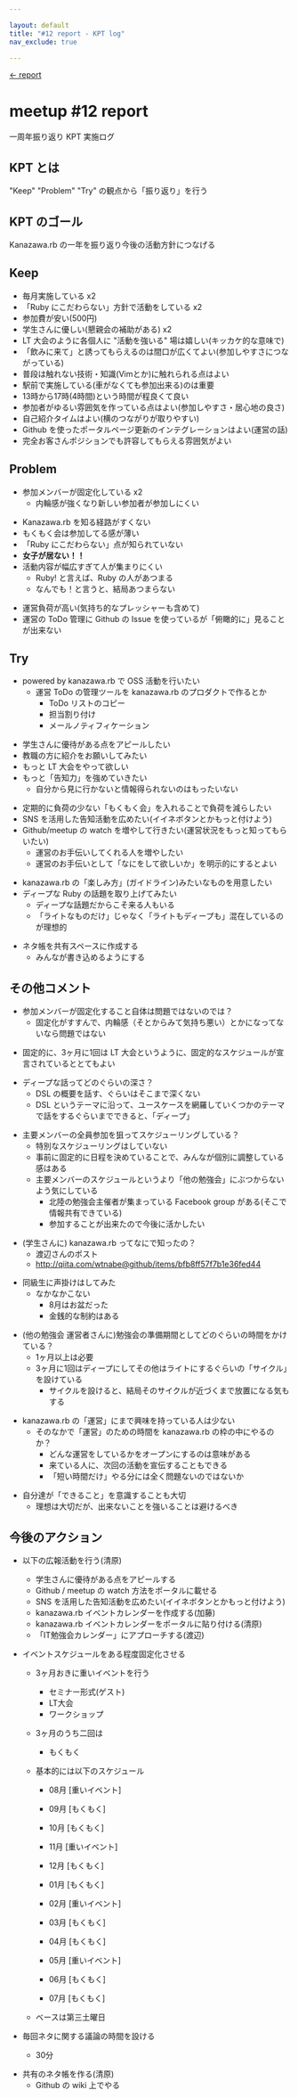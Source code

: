 ```yaml
---

layout: default
title: "#12 report - KPT log"
nav_exclude: true

---
```


<p> <a href="../report">← report</a></p>

meetup #12 report
==================

一周年振り返り KPT 実施ログ

KPT とは
--------

"Keep" "Problem" "Try" の観点から「振り返り」を行う

KPT のゴール
------------

Kanazawa.rb の一年を振り返り今後の活動方針につなげる

Keep
----

-   毎月実施している x2
-   「Ruby にこだわらない」方針で活動をしている x2
-   参加費が安い(500円)
-   学生さんに優しい(懇親会の補助がある) x2
-   LT 大会のように各個人に "活動を強いる"
    場は嬉しい(キッカケ的な意味で)
-   「飲みに来て」と誘ってもらえるのは間口が広くてよい(参加しやすさにつながっている)
-   普段は触れない技術・知識(Vimとか)に触れられる点はよい
-   駅前で実施している(車がなくても参加出来る)のは重要
-   13時から17時(4時間)という時間が程良くて良い
-   参加者がゆるい雰囲気を作っている点はよい(参加しやすさ・居心地の良さ)
-   自己紹介タイムはよい(横のつながりが取りやすい)
-   Github
    を使ったポータルページ更新のインテグレーションはよい(運営の話)
-   完全お客さんポジションでも許容してもらえる雰囲気がよい

Problem
-------

-   参加メンバーが固定化している x2
    -   内輪感が強くなり新しい参加者が参加しにくい

<!-- -->

-   Kanazawa.rb を知る経路がすくない
-   もくもく会は参加してる感が薄い
-   「Ruby にこだわらない」点が知られていない
-   **女子が居ない！！**
-   活動内容が幅広すぎて人が集まりにくい
    -   Ruby! と言えば、Ruby の人があつまる
    -   なんでも！と言うと、結局あつまらない

<!-- -->

-   運営負荷が高い(気持ち的なプレッシャーも含めて)
-   運営の ToDo 管理に Github の Issue
    を使っているが「俯瞰的に」見ることが出来ない

Try
---

-   powered by kanazawa.rb で OSS 活動を行いたい
    -   運営 ToDo の管理ツールを kanazawa.rb のプロダクトで作るとか
        -   ToDo リストのコピー
        -   担当割り付け
        -   メールノティフィケーション

<!-- -->

-   学生さんに優待がある点をアピールしたい
-   教職の方に紹介をお願いしてみたい
-   もっと LT 大会をやって欲しい
-   もっと「告知力」を強めていきたい
    -   自分から見に行かないと情報得られないのはもったいない

<!-- -->

-   定期的に負荷の少ない「もくもく会」を入れることで負荷を減らしたい
-   SNS を活用した告知活動を広めたい(イイネボタンとかもっと付けよう)
-   Github/meetup の watch
    を増やして行きたい(運営状況をもっと知ってもらいたい)
    -   運営のお手伝いしてくれる人を増やしたい
    -   運営のお手伝いとして「なにをして欲しいか」を明示的にするとよい

<!-- -->

-   kanazawa.rb の「楽しみ方」(ガイドライン)みたいなものを用意したい
-   ディープな Ruby の話題を取り上げてみたい
    -   ディープな話題だからこそ来る人もいる
    -   「ライトなものだけ」じゃなく「ライトもディープも」混在しているのが理想的

<!-- -->

-   ネタ帳を共有スペースに作成する
    -   みんなが書き込めるようにする

その他コメント
--------------

-   参加メンバーが固定化すること自体は問題ではないのでは？
    -   固定化がすすんで、内輪感（そとからみて気持ち悪い）とかになってないなら問題ではない

<!-- -->

-   固定的に、3ヶ月に1回は LT
    大会というように、固定的なスケジュールが宣言されているととてもよい

<!-- -->

-   ディープな話ってどのぐらいの深さ？
    -   DSL の概要を話す、ぐらいはそこまで深くない
    -   DSL
        というテーマに沿って、ユースケースを網羅していくつかのテーマで話をするぐらいまでできると、「ディープ」

<!-- -->

-   主要メンバーの全員参加を狙ってスケジューリングしている？
    -   特別なスケジューリングはしていない
    -   事前に固定的に日程を決めていることで、みんなが個別に調整している感はある
    -   主要メンバーのスケジュールというより「他の勉強会」にぶつからないよう気にしている
        -   北陸の勉強会主催者が集まっている Facebook group
            がある(そこで情報共有できている)
        -   参加することが出来たので今後に活かしたい

<!-- -->

-   (学生さんに) kanazawa.rb ってなにで知ったの？
    -   渡辺さんのポスト
    -   http://qiita.com/wtnabe@github/items/bfb8ff57f7b1e36fed44

<!-- -->

-   同級生に声掛けはしてみた
    -   なかなかこない
        -   8月はお盆だった
        -   金銭的な制約はある

<!-- -->

-   (他の勉強会
    運営者さんに)勉強会の準備期間としてどのぐらいの時間をかけている？
    -   1ヶ月以上は必要
    -   3ヶ月に1回はディープにしてその他はライトにするぐらいの「サイクル」を設けている
        -   サイクルを設けると、結局そのサイクルが近づくまで放置になる気もする

<!-- -->

-   kanazawa.rb の「運営」にまで興味を持っている人は少ない
    -   そのなかで「運営」のための時間を kanazawa.rb
        の枠の中にやるのか？
        -   どんな運営をしているかをオープンにするのは意味がある
        -   来ている人に、次回の活動を宣伝することもできる
        -   「短い時間だけ」やる分には全く問題ないのではないか

<!-- -->

-   自分達が「できること」を意識することも大切
    -   理想は大切だが、出来ないことを強いることは避けるべき

今後のアクション
----------------

-   以下の広報活動を行う(清原)
    -   学生さんに優待がある点をアピールする
    -   Github / meetup の watch 方法をポータルに載せる
    -   SNS を活用した告知活動を広めたい(イイネボタンとかもっと付けよう)
    -   kanazawa.rb イベントカレンダーを作成する(加藤)
    -   kanazawa.rb イベントカレンダーをポータルに貼り付ける(清原)
    -   「IT勉強会カレンダー」にアプローチする(渡辺)

-   イベントスケジュールをある程度固定化させる
    -   3ヶ月おきに重いイベントを行う
        -   セミナー形式(ゲスト)
        -   LT大会
        -   ワークショップ

    -   3ヶ月のうち二回は
        -   もくもく

    -   基本的には以下のスケジュール

        -   08月 [重いイベント]

        -   09月 [もくもく]

        -   10月 [もくもく]

        -   11月 [重いイベント]

        -   12月 [もくもく]

        -   01月 [もくもく]

        -   02月 [重いイベント]

        -   03月 [もくもく]

        -   04月 [もくもく]

        -   05月 [重いイベント]

        -   06月 [もくもく]

        -   07月 [もくもく]

    -   ベースは第三土曜日

-   毎回ネタに関する議論の時間を設ける
    -   30分

<!-- -->

-   共有のネタ帳を作る(清原)
    -   Github の wiki 上でやる

